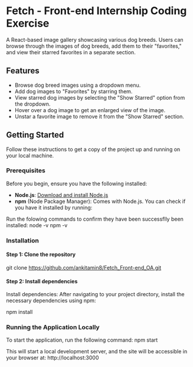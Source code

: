 # Fetch - Front-end Internship Coding Exercise

A React-based image gallery showcasing various dog breeds. Users can browse through the images of dog breeds, add them to their "favorites," and view their starred favorites in a separate section.

## Features
- Browse dog breed images using a dropdown menu.
- Add dog images to "Favorites" by starring them.
- View starred dog images by selecting the "Show Starred" option from the dropdown.
- Hover over a dog image to get an enlarged view of the image.
- Unstar a favorite image to remove it from the "Show Starred" section.

## Getting Started

Follow these instructions to get a copy of the project up and running on your local machine.

### Prerequisites

Before you begin, ensure you have the following installed:
- **Node.js**: [Download and install Node.js](https://nodejs.org/)
- **npm** (Node Package Manager): Comes with Node.js. You can check if you have it installed by running:

Run the folowing commands to confirm they have been successflly been installed:
node -v
npm -v

### Installation

#### Step 1: Clone the repository
git clone https://github.com/ankitamin8/Fetch_Front-end_OA.git

#### Step 2: Install dependencies
Install dependencies: After navigating to your project directory, install the necessary dependencies using npm:

npm install

### Running the Application Locally

To start the application, run the following command:
npm start

This will start a local development server, and the site will be accessible in your browser at:
http://localhost:3000
